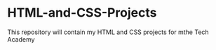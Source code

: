 # HTML-and-CSS-Projects
This repository will contain my HTML and CSS projects for mthe Tech Academy
